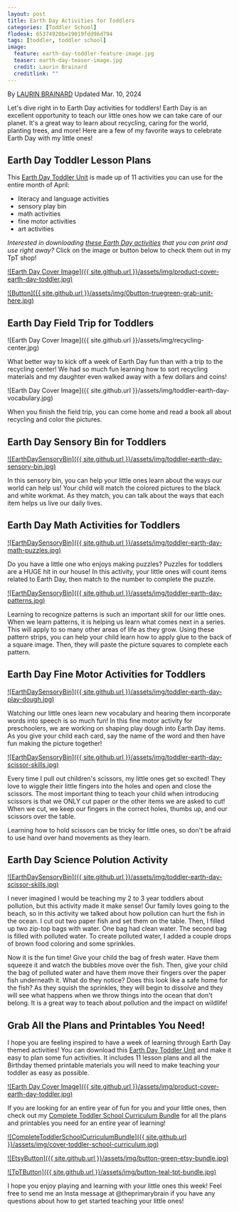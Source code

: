 ```yaml
---
layout: post
title: Earth Day Activities for Toddlers
categories: [Toddler School]
flodesk: 65374920be19019fdd96d794
tags: [toddler, toddler school]
image:
  feature: earth-day-toddler-feature-image.jpg
  teaser: earth-day-teaser-image.jpg
  credit: Laurin Brainard
  creditlink: ""
---
```

By [LAURIN BRAINARD](https://theprimarybrain.com/menu/about/) Updated Mar. 10, 2024

Let's dive right in to Earth Day activities for toddlers! Earth Day is an excellent opportunity to teach our little ones how we can take care of our planet. It's a great way to learn about recycling, caring for the world, planting trees, and more! Here are a few of my favorite ways to celebrate Earth Day with my little ones!

## Earth Day Toddler Lesson Plans
This [Earth Day Toddler Unit](https://www.teacherspayteachers.com/Product/Earth-Day-Theme-Toddler-Activities-Lesson-Plans-Preschool-Curriculum-11100012?utm_source=PB%20Blog&utm_campaign=Earth%20Day%20Toddler%20Activities) is made up of 11 activities you can use for the entire month of April:
- literacy and language activities
- sensory play bin 
- math activities
- fine motor activities
- art activities

_Interested in downloading [these Earth Day activities](https://www.teacherspayteachers.com/Product/Earth-Day-Theme-Toddler-Activities-Lesson-Plans-Preschool-Curriculum-11100012?utm_source=PB%20Blog&utm_campaign=Earth%20Day%20Toddler%20Activities) that you can print and use right away?_ Click on the image or button below to check them out in my TpT shop! 

[![Earth Day Cover Image]({{ site.github.url }}/assets/img/product-cover-earth-day-toddler.jpg)](https://www.teacherspayteachers.com/Product/Earth-Day-Theme-Toddler-Activities-Lesson-Plans-Preschool-Curriculum-11100012?utm_source=PB%20Blog&utm_campaign=Earth%20Day%20Toddler%20Activities)

[![Button]({{ site.github.url }}/assets/img/0button-truegreen-grab-unit-here.jpg)](https://www.teacherspayteachers.com/Product/Earth-Day-Theme-Toddler-Activities-Lesson-Plans-Preschool-Curriculum-11100012?utm_source=PB%20Blog&utm_campaign=Earth%20Day%20Toddler%20Activities)

## Earth Day Field Trip for Toddlers

![Earth Day Cover Image]({{ site.github.url }}/assets/img/recycling-center.jpg)

What better way to kick off a week of Earth Day fun than with a trip to the recycling center! We had so much fun learning how to sort recycling materials and my daughter even walked away with a few dollars and coins! 

![Earth Day Cover Image]({{ site.github.url }}/assets/img/toddler-earth-day-vocabulary.jpg)

When you finish the field trip, you can come home and read a book all about recycling and color the pictures.

## Earth Day Sensory Bin for Toddlers

[![EarthDaySensoryBin]({{ site.github.url }}/assets/img/toddler-earth-day-sensory-bin.jpg)](https://www.teacherspayteachers.com/Product/Earth-Day-Theme-Toddler-Activities-Lesson-Plans-Preschool-Curriculum-11100012?utm_source=PB%20Blog&utm_campaign=Earth%20Day%20Toddler%20Activities)

In this sensory bin, you can help your little ones learn about the ways our world can help us! Your child will match the colored pictures to the black and white workmat. As they match, you can talk about the ways that each item helps us live our daily lives. 

## Earth Day Math Activities for Toddlers

[![EarthDaySensoryBin]({{ site.github.url }}/assets/img/toddler-earth-day-math-puzzles.jpg)](https://www.teacherspayteachers.com/Product/Earth-Day-Theme-Toddler-Activities-Lesson-Plans-Preschool-Curriculum-11100012?utm_source=PB%20Blog&utm_campaign=Earth%20Day%20Toddler%20Activities)

Do you have a little one who enjoys making puzzles? Puzzles for toddlers are a HUGE hit in our house! In this activity, your little ones will count items related to Earth Day, then match to the number to complete the puzzle. 


[![EarthDaySensoryBin]({{ site.github.url }}/assets/img/toddler-earth-day-patterns.jpg)](https://www.teacherspayteachers.com/Product/Earth-Day-Theme-Toddler-Activities-Lesson-Plans-Preschool-Curriculum-11100012?utm_source=PB%20Blog&utm_campaign=Earth%20Day%20Toddler%20Activities)

Learning to recognize patterns is such an important skill for our little ones. When we learn patterns, it is helping us learn what comes next in a series. This will apply to so many other areas of life as they grow. Using these pattern strips, you can help your child learn how to apply glue to the back of a square image. Then, they will paste the picture squares to complete each pattern. 

## Earth Day Fine Motor Activities for Toddlers

[![EarthDaySensoryBin]({{ site.github.url }}/assets/img/toddler-earth-day-play-dough.jpg)](https://www.teacherspayteachers.com/Product/Earth-Day-Theme-Toddler-Activities-Lesson-Plans-Preschool-Curriculum-11100012?utm_source=PB%20Blog&utm_campaign=Earth%20Day%20Toddler%20Activities)

Watching our little ones learn new vocabulary and hearing them incorporate words into speech is so much fun! In this fine motor activity for preschoolers, we are working on shaping play dough into Earth Day items. As you give your child each card, say the name of the word and then have fun making the picture together!

[![EarthDaySensoryBin]({{ site.github.url }}/assets/img/toddler-earth-day-scissor-skills.jpg)](https://www.teacherspayteachers.com/Product/Earth-Day-Theme-Toddler-Activities-Lesson-Plans-Preschool-Curriculum-11100012?utm_source=PB%20Blog&utm_campaign=Earth%20Day%20Toddler%20Activities)

Every time I pull out children's scissors, my little ones get so excited! They love to wiggle their little fingers into the holes and open and close the scissors. The most important thing to teach your child when introducing scissors is that we ONLY cut paper or the other items we are asked to cut! When we cut, we keep our fingers in the correct holes, thumbs up, and our scissors over the table. 

Learning how to hold scissors can be tricky for little ones, so don't be afraid to use hand over hand movements as they learn. 

## Earth Day Science Polution Activity

[![EarthDaySensoryBin]({{ site.github.url }}/assets/img/toddler-earth-day-scissor-skills.jpg)](https://www.teacherspayteachers.com/Product/Earth-Day-Theme-Toddler-Activities-Lesson-Plans-Preschool-Curriculum-11100012?utm_source=PB%20Blog&utm_campaign=Earth%20Day%20Toddler%20Activities)

I never imagined I would be teaching my 2 to 3 year toddlers about pollution, but this activity made it make sense! Our family loves going to the beach, so in this activity we talked about how pollution can hurt the fish in the ocean. I cut out two paper fish and set them on the table. Then, I filled up two zip-top bags with water. One bag had clean water. The second bag is filled with polluted water. To create polluted water, I added a couple drops of brown food coloring and some sprinkles. 

Now it is the fun time! Give your child the bag of fresh water. Have them squeeze it and watch the bubbles move over the fish. Then, give your child the bag of polluted water and have them move their fingers over the paper fish underneath it. What do they notice? Does this look like a safe home for the fish? As they squish the sprinkles, they will begin to dissolve and they will see what happens when we throw things into the ocean that don't belong. It is a great way to teach about pollution and the impact on wildlife!

## Grab All the Plans and Printables You Need!

I hope you are feeling inspired to have a week of learning through Earth Day themed activities! You can download this [Earth Day Toddler Unit](https://www.teacherspayteachers.com/Product/Earth-Day-Theme-Toddler-Activities-Lesson-Plans-Preschool-Curriculum-11100012?utm_source=PB%20Blog&utm_campaign=Earth%20Day%20Toddler%20Activities) and make it easy to plan some fun activities. It includes 11 lesson plans and all the Birthday themed printable materials you will need to make teaching your toddler as easy as possible. 

[![Earth Day Cover Image]({{ site.github.url }}/assets/img/product-cover-earth-day-toddler.jpg)](https://www.teacherspayteachers.com/Product/Earth-Day-Theme-Toddler-Activities-Lesson-Plans-Preschool-Curriculum-11100012?utm_source=PB%20Blog&utm_campaign=Earth%20Day%20Toddler%20Activities)

If you are looking for an entire year of fun for you and your little ones, then check out my [Complete Toddler School Curriculum Bundle](https://www.teacherspayteachers.com/Product/The-Complete-Toddler-School-Curriculum-Preschool-Activities-Lesson-Plans-9277137?st=d4f10691f6220ae963d64a0926662e73&utm_source=PB%20BLOG&utm_campaign=Complete%20Toddler%20Bundle%20TextLink) for all the plans and printables you need for an entire year of learning!

[![CompleteToddlerSchoolCurriculumBundle]({{ site.github.url }}/assets/img/cover-toddler-school-curriculum.jpg)](https://www.teacherspayteachers.com/Product/The-Complete-Toddler-School-Curriculum-Preschool-Activities-Lesson-Plans-9277137?st=d4f10691f6220ae963d64a0926662e73&utm_source=PB%20BLOG&utm_campaign=Complete%20Toddler%20Bundle%20Cover)

[![EtsyButton]({{ site.github.url }}/assets/img/button-green-etsy-bundle.jpg)](https://theprimarybrain.etsy.com/listing/1575955240)

[![TpTButton]({{ site.github.url }}/assets/img/button-teal-tpt-bundle.jpg)](https://www.teacherspayteachers.com/Product/The-Complete-Toddler-School-Curriculum-Preschool-Activities-Lesson-Plans-9277137?st=d4f10691f6220ae963d64a0926662e73&utm_source=PB%20BLOG&utm_campaign=Complete%20Toddler%20Bundle%20Button)

I hope you enjoy playing and learning with your little ones this week! Feel free to send me an Insta message at @theprimarybrain if you have any questions about how to get started teaching your little ones!



